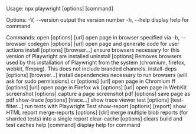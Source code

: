 Usage: npx playwright [options] [command]

Options:
  -V, --version                          output the version number
  -h, --help                             display help for command

Commands:
  open [options] [url]                   open page in browser specified via -b, --browser
  codegen [options] [url]                open page and generate code for user actions
  install [options] [browser...]         ensure browsers necessary for this version of Playwright are installed
  uninstall [options]                    Removes browsers used by this installation of Playwright from the system (chromium, firefox,
                                         webkit, ffmpeg). This does not include branded channels.
  install-deps [options] [browser...]    install dependencies necessary to run browsers (will ask for sudo permissions)
  cr [options] [url]                     open page in Chromium
  ff [options] [url]                     open page in Firefox
  wk [options] [url]                     open page in WebKit
  screenshot [options] <url> <filename>  capture a page screenshot
  pdf [options] <url> <filename>         save page as pdf
  show-trace [options] [trace...]        show trace viewer
  test [options] [test-filter...]        run tests with Playwright Test
  show-report [options] [report]         show HTML report
  merge-reports [options] [dir]          merge multiple blob reports (for sharded tests) into a single report
  clear-cache [options]                  clears build and test caches
  help [command]                         display help for command
